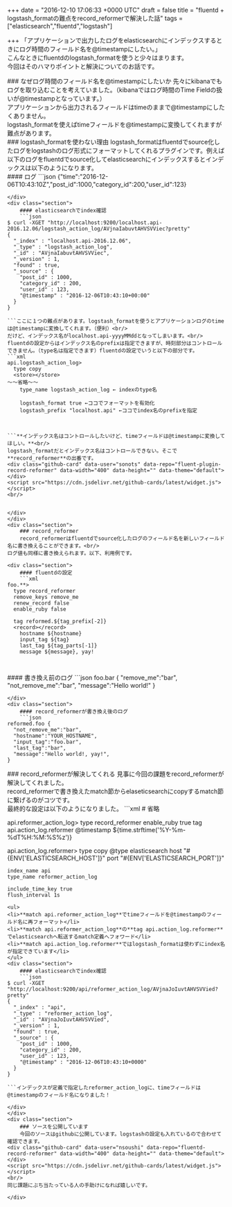 
+++
date = "2016-12-10 17:06:33 +0000 UTC"
draft = false
title = "fluentd + logstash_formatの難点をrecord_reformerで解決した話"
tags = ["elasticsearch","fluentd","logstash"]

+++
「アプリケーションで出力したログをelasticsearchにインデックスするときにログ時間のフィールド名を@timestampにしたい。」<br/>
こんなときにfluentdのlogstash_formatを使うと少々はまります。<br/>
今回はそのハマりポイントと解決についてのお話です。

<div class="section">
    ### なぜログ時間のフィールド名を@timestampにしたいか
    先々にkibanaでもログを取り込むことを考えていました。（kibanaではログ時間のTime Fieldの扱いが@timestampとなっています。）<br/>
アプリケーションから出力されるフィールドはtimeのままで@timestampにしたくありません。<br/>
logstash_formatを使えばtimeフィールドを@timestampに変換してくれますが難点があります。

</div>
<div class="section">
    ### logstash_formatを使わない理由
    logstash_formatはfluentdでsource化したログをlogstashのログ形式にフォーマットしてくれるプラグインです。例えば以下のログをfluentdでsource化してelasticsearchにインデックスするとインデックスは以下のようになります。

<div class="section">
    #### ログ
    ```json
{"time":"2016-12-06T10:43:10Z","post_id":1000,"category_id":200,"user_id":123}

```
</div>
<div class="section">
    #### elasticsearchでindex確認
    ```json
$ curl -XGET "http://localhost:9200/localhost.api-2016.12.06/logstash_action_log/AVjnaIabuvtAHVSVViec?pretty"
{
  "_index" : "localhost.api-2016.12.06",
  "_type" : "logstash_action_log",
  "_id" : "AVjnaIabuvtAHVSVViec",
  "_version" : 1,
  "found" : true,
  "_source" : {
    "post_id" : 1000,
    "category_id" : 200,
    "user_id" : 123,
    "@timestamp" : "2016-12-06T10:43:10+00:00"
  }
}

```ここに１つの難点があります。logstash_formatを使うとアプリケーションログのtimeは@timestampに変換してくれます。（便利）<br/>
だけど、インデックス名がlocalhost.api-yyyyMMddとなってしまいます。<br/>
fluentdの設定からはインデックス名のprefixは指定できますが、時刻部分はコントロールできません。（type名は指定できます）fluentdの設定でいうと以下の部分です。
```xml
api.logstash_action_log>
  type copy
  <store></store>
〜〜省略〜〜
    type_name logstash_action_log ← indexのtype名

    logstash_format true ←ココでフォーマットを有効化
    logstash_prefix "localhost.api" ←ココでindex名のprefixを指定
  


```**インデックス名はコントロールしたいけど、timeフィールドは@timestampに変換してほしい。**<br/>
logstash_formatだとインデックス名はコントロールできない。そこで**record_reformer**の出番です。
<div class="github-card" data-user="sonots" data-repo="fluent-plugin-record-reformer" data-width="400" data-height="" data-theme="default"></div>
<script src="https://cdn.jsdelivr.net/github-cards/latest/widget.js"></script>
<br/>


</div>
</div>
<div class="section">
    ### record_reformer
    record_reformerはfluentdでsource化したログのフィールド名を新しいフィールド名に書き換えることができます。<br/>
ログ値も同様に書き換えられます。以下、利用例です。

<div class="section">
    #### fluentdの設定
    ```xml
foo.**>
  type record_reformer
  remove_keys remove_me
  renew_record false
  enable_ruby false

  tag reformed.${tag_prefix[-2]}
  <record></record>
    hostname ${hostname}
    input_tag ${tag}
    last_tag ${tag_parts[-1]}
    message ${message}, yay!
  


```
</div>
<div class="section">
    #### 書き換え前のログ
    ```json
foo.bar {
  "remove_me":"bar",
  "not_remove_me":"bar",
  "message":"Hello world!"
}

```
</div>
<div class="section">
    #### record_reformerが書き換え後のログ
    ```json
reformed.foo {
  "not_remove_me":"bar",
  "hostname":"YOUR_HOSTNAME",
  "input_tag":"foo.bar",
  "last_tag":"bar",
  "message":"Hello world!, yay!",
}

```
</div>
</div>
<div class="section">
    ### record_reformerが解決してくれる
    見事に今回の課題をrecord_reformerが解決してくれました。<br/>
record_reformerで書き換えたmatch節からelaseticsearchにcopyするmatch節に繋げるのがコツです。<br/>
最終的な設定は以下のようになりました。
```xml
<source/>
# 省略


api.reformer_action_log>
  type record_reformer
  enable_ruby true
  tag api.action_log.reformer
  <record></record>
  @timestamp ${time.strftime(&#39;%Y-%m-%dT%H:%M:%S%z&#39;)}
  


api.action_log.reformer>
  type copy
  <store></store>
    @type elasticsearch
    host "#{ENV[&#39;ELASTICSEARCH_HOST&#39;]}"
    port "#{ENV[&#39;ELASTICSEARCH_PORT&#39;]}"

    index_name api
    type_name reformer_action_log

    include_time_key true
    flush_interval 1s
  


```
<ul>
<li>**match api.reformer_action_log**でtimeフィールドを@timestampのフィールド名に再フォーマット</li>
<li>**match api.reformer_action_log**の**tag api.action_log.reformer**でelasticsearchへ転送するmatch定義へフォワード</li>
<li>**match api.action_log.reformer**ではlogstash_formatは使わずにindex名が指定できています</li>
</ul>
<div class="section">
    #### elasticsearchでindex確認
    ```json
$ curl -XGET "http://localhost:9200/api/reformer_action_log/AVjnaJoIuvtAHVSVVied?pretty"
{
  "_index" : "api",
  "_type" : "reformer_action_log",
  "_id" : "AVjnaJoIuvtAHVSVVied",
  "_version" : 1,
  "found" : true,
  "_source" : {
    "post_id" : 1000,
    "category_id" : 200,
    "user_id" : 123,
    "@timestamp" : "2016-12-06T10:43:10+0000"
  }
}

```インデックスが定義で指定したreformer_action_logに、timeフィールドは@timestampのフィールド名になりました！

</div>
</div>
<div class="section">
    ### ソースを公開しています
    今回のソースはgithubに公開しています。logstashの設定も入れているので合わせて確認できます。
<div class="github-card" data-user="nsoushi" data-repo="fluentd-record-reformer" data-width="400" data-height="" data-theme="default"></div>
<script src="https://cdn.jsdelivr.net/github-cards/latest/widget.js"></script>
<br/>
同じ課題にぶち当たっている人の手助けになれば嬉しいです。

</div>

